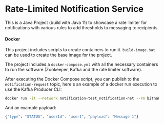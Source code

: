 # Rate-Limited Notification Service

This is a Java Project (build with Java 11) to showcase a rate limiter for notifications with various rules to add thresholds to messaging to recipients.

#### Docker

This project includes scripts to create containers to run it. `build-image.bat` can be used to create the base image for the project.

The project includes a `docker-compose.yml` with all the necessary containers to run the software (Zookeeper, Kafka and the rate limiter software).

After executing the Docker Compose script, you can publish to the `notification-request` topic, here's an example of a docker run execution to use the Kafka Producer CLI:

```sh
docker run -it --network notification-test_notification-net --rm bitnami/kafka:latest kafka-console-producer.sh --bootstrap-server kafka-server:9092 --topic notification-request
```

And an example payload:
```sh
{"type": "STATUS", "userId": "user1", "payload": "Message 1"}
```



